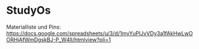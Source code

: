 # StudyOs

Materialliste und Pins: https://docs.google.com/spreadsheets/u/3/d/1myYuPIJvVDy3a1fAkHwLwOORHjAfWmDgskBJ-P_W4lI/htmlview?pli=1
